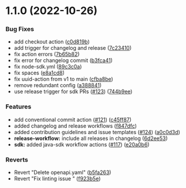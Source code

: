 # 1.1.0 (2022-10-26)


### Bug Fixes

* add checkout action ([c0d819b](https://github.com/whispir/openapi/commit/c0d819bb45b7ead96430e82452b3f20af0f2cfd9))
* add trigger for changelog and release ([7c23410](https://github.com/whispir/openapi/commit/7c23410502f176407ddfe116dcc30e89b20bd33b))
* fix action errors ([7b65b82](https://github.com/whispir/openapi/commit/7b65b821960ff61ecf058378143f65be9babc37a))
* fix error for changelog commit ([b3fca41](https://github.com/whispir/openapi/commit/b3fca416d1152f5b16617ce0749ccf7bf4acfd64))
* fix node-sdk.yml ([89c3c0a](https://github.com/whispir/openapi/commit/89c3c0a55a230f0fd98c1958c172671ef804f91a))
* fix spaces ([e8a1cd8](https://github.com/whispir/openapi/commit/e8a1cd854c6cbc80ace4a74acee66bb3c14bd6be))
* fix uuid-action from v1 to main ([cfba8be](https://github.com/whispir/openapi/commit/cfba8be3c4a6a9a17da8a87e7e7abfb58d09711f))
* remove redundant config ([a388841](https://github.com/whispir/openapi/commit/a388841fa72379e5c9cea9f8884b59e18f6f0bb2))
* use release trigger for sdk PRs ([#123](https://github.com/whispir/openapi/issues/123)) ([744b9ee](https://github.com/whispir/openapi/commit/744b9eebca2631087ead4fa9b6ba43f57a18338d))


### Features

* add conventional commit action ([#121](https://github.com/whispir/openapi/issues/121)) ([c45ff87](https://github.com/whispir/openapi/commit/c45ff877b4b925ec9beef034898d5977f29c6a6c))
* added changelog and release workflows ([f847dfc](https://github.com/whispir/openapi/commit/f847dfc9f11981d729e21808798be7a4262881ac))
* added contribution guidelines and issue templates ([#124](https://github.com/whispir/openapi/issues/124)) ([a0c0d3d](https://github.com/whispir/openapi/commit/a0c0d3d459495f6fd8cce8dbd018813740071377))
* **release-workflow:** include all releases in changelog ([6d2ee53](https://github.com/whispir/openapi/commit/6d2ee5383cf4de911e0959efd8fd74d74e84e593))
* **sdk:** added java-sdk workflow actions ([#117](https://github.com/whispir/openapi/issues/117)) ([e20a0b6](https://github.com/whispir/openapi/commit/e20a0b68eda8d156c5e3a4f08e4a3d216e34bd1f))


### Reverts

* Revert "Delete openapi.yaml" ([b5fa263](https://github.com/whispir/openapi/commit/b5fa2636c63be73889f9650660f61ac208e8cecc))
* Revert "Fix linting issue " ([f923b5e](https://github.com/whispir/openapi/commit/f923b5ea442efbe8383d9cc8e48438a4a546bd65))




